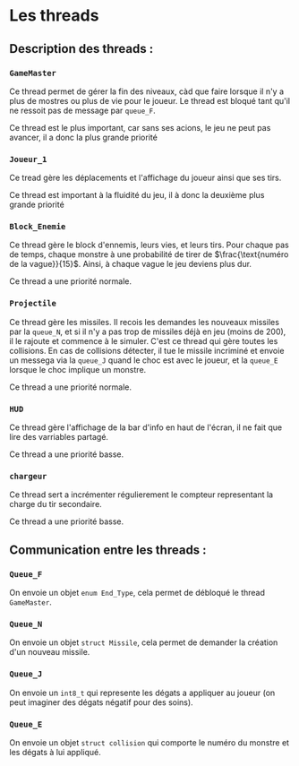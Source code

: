 # Les threads

## Description des threads :

### ```GameMaster```
Ce thread permet de gérer la fin des niveaux, càd que faire lorsque il n'y a plus de mostres ou plus de vie pour le joueur. Le thread est bloqué tant qu'il ne ressoit pas de message par ```queue_F```.

Ce thread est le plus important, car sans ses acions, le jeu ne peut pas avancer, il a donc la plus grande priorité

### ```Joueur_1```
Ce tread gère les déplacements et l'affichage du joueur ainsi que ses tirs.

Ce thread est important à la fluidité du jeu, il à donc la deuxième plus grande priorité

### ```Block_Enemie```
Ce thread gère le block d'ennemis, leurs vies, et leurs tirs. Pour chaque pas de temps, chaque monstre à une probabilité de tirer de $\frac{\text{numéro de la vague}}{15}$. Ainsi, à chaque vague le jeu deviens plus dur.

Ce thread a une priorité normale.
### ```Projectile```
Ce thread gère les missiles. Il recois les demandes les nouveaux missiles par la ```queue_N```, et si il n'y a pas trop de missiles déjà en jeu (moins de $200$), il le rajoute et commence à le simuler. C'est ce thread qui gère toutes les collisions. En cas de collisions détecter, il tue le missile incriminé et envoie un messega via la ```queue_J``` quand le choc est avec le joueur, et la ```queue_E``` lorsque le choc implique un monstre.

Ce thread a une priorité normale.

### ```HUD```
Ce thread gère l'affichage de la bar d'info en haut de l'écran, il ne fait que lire des varriables partagé.

Ce thread a une priorité basse.

### ```chargeur```
Ce thread sert a incrémenter régulierement le compteur representant la charge du tir secondaire.

Ce thread a une priorité basse.

## Communication entre les threads :

### ```Queue_F```
On envoie un objet ```enum End_Type```, cela permet de débloqué le thread ```GameMaster```.

### ```Queue_N```
On envoie un objet ```struct Missile```, cela permet de demander la création d'un nouveau missile.

### ```Queue_J```
On envoie un ```int8_t``` qui represente les dégats a appliquer au joueur (on peut imaginer des dégats négatif pour des soins).

### ```Queue_E```
On envoie un objet ```struct collision``` qui comporte le numéro du monstre et les dégats à lui appliqué.